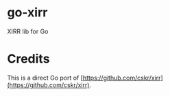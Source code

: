 # go-xirr

XIRR lib for Go

# Credits

This is a direct Go port of [https://github.com/cskr/xirr](https://github.com/cskr/xirr).